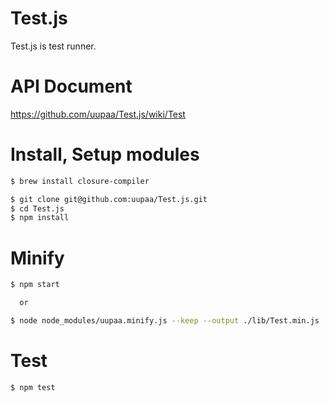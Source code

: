 Test.js
=========

Test.js is test runner.

# API Document

https://github.com/uupaa/Test.js/wiki/Test

# Install, Setup modules

```sh
$ brew install closure-compiler

$ git clone git@github.com:uupaa/Test.js.git
$ cd Test.js
$ npm install
```

# Minify

```sh
$ npm start

  or

$ node node_modules/uupaa.minify.js --keep --output ./lib/Test.min.js ./lib/Test.js
```

# Test

```sh
$ npm test
```
